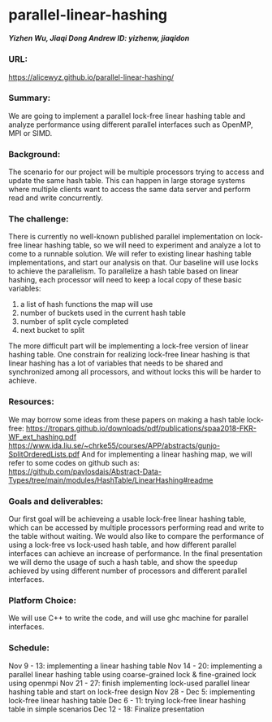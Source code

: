 # parallel-linear-hashing
##### Yizhen Wu, Jiaqi Dong     Andrew ID: yizhenw, jiaqidon

### URL: 
https://alicewyz.github.io/parallel-linear-hashing/

### Summary: 
We are going to implement a parallel lock-free linear hashing table and analyze performance using different parallel interfaces such as OpenMP, MPI or SIMD.

### Background:
The scenario for our project will be multiple processors trying to access and update the same hash table. This can happen in large storage systems where multiple clients want to access the same data server and perform read and write concurrently.

### The challenge:
There is currently no well-known published parallel implementation on lock-free linear hashing table, so we will need to experiment and analyze a lot to come to a runnable solution. We will refer to existing linear hashing table implementations, and start our analysis on that. Our baseline will use locks to achieve the parallelism. 
To parallelize a hash table based on linear hashing, each processor will need to keep a local copy of these basic variables:
  1. a list of hash functions the map will use
  2. number of buckets used in the current hash table
  3. number of split cycle completed
  4. next bucket to split
  
The more difficult part will be implementing a lock-free version of linear hashing table. One constrain for realizing lock-free linear hashing is that linear hashing has a lot of variables that needs to be shared and synchronized among all processors, and without locks this will be harder to achieve.

### Resources:
We may borrow some ideas from these papers on making a hash table lock-free:
https://tropars.github.io/downloads/pdf/publications/spaa2018-FKR-WF_ext_hashing.pdf
https://www.ida.liu.se/~chrke55/courses/APP/abstracts/gunjo-SplitOrderedLists.pdf
And for implementing a linear hashing map, we will refer to some codes on github such as:
https://github.com/pavlosdais/Abstract-Data-Types/tree/main/modules/HashTable/LinearHashing#readme

### Goals and deliverables:
Our first goal will be achieveing a usable lock-free linear hashing table, which can be accessed by multiple processors performing read and write to the table without waiting. We would also like to compare the performance of using a lock-free vs lock-used hash table, and how different parallel interfaces can achieve an increase of performance.
In the final presentation we will demo the usage of such a hash table, and show the speedup achieved by using different number of processors and different parallel interfaces.

### Platform Choice:
We will use C++ to write the code, and will use ghc machine for parallel interfaces.

### Schedule:
Nov 9 - 13: implementing a linear hashing table
Nov 14 - 20: implementing a parallel linear hashing table using coarse-grained lock & fine-grained lock using openmpi
Nov 21 - 27: finish implementing lock-used parallel linear hashing table and start on lock-free design
Nov 28 - Dec 5: implementing lock-free linear hashing table
Dec 6 - 11: trying lock-free linear hashing table in simple scenarios
Dec 12 - 18: Finalize presentation
